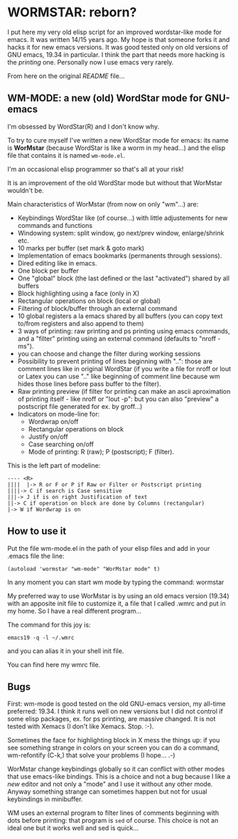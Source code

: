 WORMSTAR: reborn?
=================

I put here my very old elisp script for an improved
wordstar-like mode for emacs. It was written 14/15 years ago.
My hope is that someone forks it and hacks it for new emacs
versions. It was good tested only on old versions of GNU emacs,
19.34 in particular. I think the part that needs more hacking
is the *printing* one. Personally now I use emacs very rarely.

From here on the original *README* file...

WM-MODE: a new (old) WordStar mode for GNU-emacs
------------------------------------------------

I'm obsessed by WordStar(R) and I don't know why.

To try to cure myself I've written a new WordStar mode for
emacs: its name is **WorMstar** (because WordStar is like a
worm in my head...) and the elisp file that contains it is
named `wm-mode.el`.

I'm an occasional elisp programmer so that's all at your risk!

It is an  improvement of the old WordStar mode but without that
WorMstar wouldn't be.

Main characteristics of WorMstar (from now on only "wm"...) are:

 *	Keybindings WordStar like (of course...) with little adjustements
	for new commands and functions
 *	Windowing system: split window, go next/prev window,
	enlarge/shrink etc.
 *	10 marks per buffer (set mark & goto mark)
 *	Implementation of emacs bookmarks (permanents through
	sessions).
 *	Dired editing like in emacs.
 *	One block per buffer
 *	One "global" block (the last defined or the last "activated")
	shared by all buffers
 *	Block highlighting using a face (only in X)
 *	Rectangular operations on block (local or global)
 *	Filtering of block/buffer through an external command
 *	10 global registers a la emacs shared by all buffers (you
	can copy text to/from registers and also append to them)
 *	3 ways of printing: raw printing and ps printing using emacs
	commands, and a "filter" printing using an external command
	(defaults to "nroff -ms").
 *	you can choose and change the filter during working sessions
 *	Possibility to prevent printing of lines beginning with "..":
  those are comment lines like in original WordStar (if you
  write a file for nroff or lout or Latex you can use ".." like
  beginning of comment line because wm hides those lines before
  pass buffer to the filter).
 *	Raw printing preview (if filter for printing can make an
  ascii aproximation of printing itself - like nroff or "lout -p":
  but you can also "preview" a postscript file generated for ex.
  by groff...)
 *	Indicators on mode-line for:
	-	Wordwrap on/off
	-	Rectangular operations on block
	-	Justify on/off
	-	Case searching on/off
	-	Mode of printing: R (raw); P (postscript); F (filter).

This is the left part of modeline:

~~~
---- <R>
||||  |-> R or F or P if Raw or Filter or Postscript printing
||||-> C if search is Case sensitive
|||-> J if is on right Justification of text
||-> C if operation on block are done by Columns (rectangular)
|-> W if Wordwrap is on
~~~

How to use it
-------------

Put the file wm-mode.el in the path of your elisp files and
add in your .emacs file the line:

`(autoload 'wormstar "wm-mode" "WorMstar mode" t)`

In any moment you can start wm mode by typing the command:
wormstar

My preferred way to use WorMstar is by using an old emacs
version (19.34) with an apposite init file to customize it,
a file that I called .wmrc and put in my home. So I have a
real different program...

The command for this joy is:

`emacs19 -q -l ~/.wmrc`

and you can alias it in your shell init file.

You can find here my wmrc file.

Bugs
----

First: wm-mode is good tested on the old GNU-emacs version, my
all-time preferred: 19.34. I think it runs well on new versions but I
did not control if some elisp packages, ex. for ps printing,
are massive changed.
It is not tested with Xemacs (I don't like Xemacs. Stop. :-).

Sometimes the face for highlighting block in X mess the things
up: if you see something strange in colors on your screen you
can do a command, wm-refontify (C-k,) that solve your problems
(I hope... .-)

WorMstar change keybindings globally so it can conflict with other
modes that use emacs-like bindings. This is a choice and not a bug
because I like a *new* editor and not only a "mode" and I use
it without any other mode.  Anyway something strange can sometimes
happen but not for usual keybindings in minibuffer.

WM uses an external program to filter lines of comments
beginning with dots before printing: that program is `sed` of
course. This choice is not an ideal one but it works well and
sed is quick...


